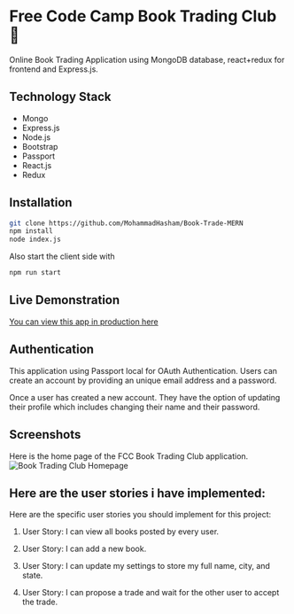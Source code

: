 # Free Code Camp Book Trading Club :book:
Online Book Trading Application using MongoDB database, react+redux for frontend and Express.js.

## Technology Stack
- Mongo
- Express.js
- Node.js
- Bootstrap
- Passport
- React.js
- Redux


## Installation
```bash
git clone https://github.com/MohammadHasham/Book-Trade-MERN
npm install
node index.js
```
Also start the client side with
```bash
npm run start
```



## Live Demonstration
[You can view this app in production here](https://booktrading1234.herokuapp.com/)


## Authentication
This application using Passport local for OAuth Authentication. Users can create an account by providing an unique email address and a password.

Once a user has created a new account. They have the option of updating their profile which includes changing their name and their password.


## Screenshots
Here is the home page of the FCC Book Trading Club application.
![Book Trading Club Homepage](https://ibb.co/h5d5k7)

## Here are the user stories i have implemented:

Here are the specific user stories you should implement for this project:

1. User Story: I can view all books posted by every user.

2. User Story: I can add a new book.

3. User Story: I can update my settings to store my full name, city, and state.

4. User Story: I can propose a trade and wait for the other user to accept the trade.
